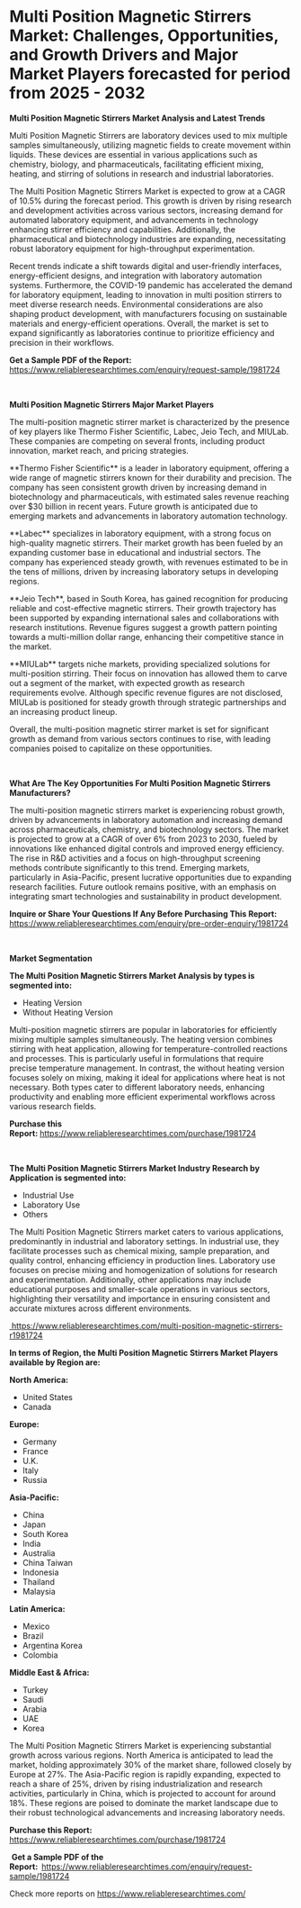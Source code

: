 <p><h1>Multi Position Magnetic Stirrers Market: Challenges, Opportunities, and Growth Drivers and Major Market Players forecasted for period from 2025 - 2032</h1></p><p><strong>Multi Position Magnetic Stirrers Market Analysis and Latest Trends</strong></p>
<p><p>Multi Position Magnetic Stirrers are laboratory devices used to mix multiple samples simultaneously, utilizing magnetic fields to create movement within liquids. These devices are essential in various applications such as chemistry, biology, and pharmaceuticals, facilitating efficient mixing, heating, and stirring of solutions in research and industrial laboratories.</p><p>The Multi Position Magnetic Stirrers Market is expected to grow at a CAGR of 10.5% during the forecast period. This growth is driven by rising research and development activities across various sectors, increasing demand for automated laboratory equipment, and advancements in technology enhancing stirrer efficiency and capabilities. Additionally, the pharmaceutical and biotechnology industries are expanding, necessitating robust laboratory equipment for high-throughput experimentation.</p><p>Recent trends indicate a shift towards digital and user-friendly interfaces, energy-efficient designs, and integration with laboratory automation systems. Furthermore, the COVID-19 pandemic has accelerated the demand for laboratory equipment, leading to innovation in multi position stirrers to meet diverse research needs. Environmental considerations are also shaping product development, with manufacturers focusing on sustainable materials and energy-efficient operations. Overall, the market is set to expand significantly as laboratories continue to prioritize efficiency and precision in their workflows.</p></p>
<p><strong>Get a Sample PDF of the Report:&nbsp;</strong> <a href="https://www.reliableresearchtimes.com/enquiry/request-sample/1981724?utm_campaign=2629&utm_medium=2&utm_source=Github&utm_content=ia&utm_term=10042025&utm_id=multi-position-magnetic-stirrers">https://www.reliableresearchtimes.com/enquiry/request-sample/1981724</a></p>
<p>&nbsp;</p>
<p><strong>Multi Position Magnetic Stirrers Major Market Players</strong></p>
<p><p>The multi-position magnetic stirrer market is characterized by the presence of key players like Thermo Fisher Scientific, Labec, Jeio Tech, and MIULab. These companies are competing on several fronts, including product innovation, market reach, and pricing strategies.</p><p>**Thermo Fisher Scientific** is a leader in laboratory equipment, offering a wide range of magnetic stirrers known for their durability and precision. The company has seen consistent growth driven by increasing demand in biotechnology and pharmaceuticals, with estimated sales revenue reaching over $30 billion in recent years. Future growth is anticipated due to emerging markets and advancements in laboratory automation technology.</p><p>**Labec** specializes in laboratory equipment, with a strong focus on high-quality magnetic stirrers. Their market growth has been fueled by an expanding customer base in educational and industrial sectors. The company has experienced steady growth, with revenues estimated to be in the tens of millions, driven by increasing laboratory setups in developing regions.</p><p>**Jeio Tech**, based in South Korea, has gained recognition for producing reliable and cost-effective magnetic stirrers. Their growth trajectory has been supported by expanding international sales and collaborations with research institutions. Revenue figures suggest a growth pattern pointing towards a multi-million dollar range, enhancing their competitive stance in the market.</p><p>**MIULab** targets niche markets, providing specialized solutions for multi-position stirring. Their focus on innovation has allowed them to carve out a segment of the market, with expected growth as research requirements evolve. Although specific revenue figures are not disclosed, MIULab is positioned for steady growth through strategic partnerships and an increasing product lineup.</p><p>Overall, the multi-position magnetic stirrer market is set for significant growth as demand from various sectors continues to rise, with leading companies poised to capitalize on these opportunities.</p></p>
<p>&nbsp;</p>
<p><strong>What Are The Key Opportunities For Multi Position Magnetic Stirrers Manufacturers?</strong></p>
<p><p>The multi-position magnetic stirrers market is experiencing robust growth, driven by advancements in laboratory automation and increasing demand across pharmaceuticals, chemistry, and biotechnology sectors. The market is projected to grow at a CAGR of over 6% from 2023 to 2030, fueled by innovations like enhanced digital controls and improved energy efficiency. The rise in R&D activities and a focus on high-throughput screening methods contribute significantly to this trend. Emerging markets, particularly in Asia-Pacific, present lucrative opportunities due to expanding research facilities. Future outlook remains positive, with an emphasis on integrating smart technologies and sustainability in product development.</p></p>
<p><strong>Inquire or Share Your Questions If Any Before Purchasing This Report:</strong> <a href="https://www.reliableresearchtimes.com/enquiry/pre-order-enquiry/1981724?utm_campaign=2629&utm_medium=2&utm_source=Github&utm_content=ia&utm_term=10042025&utm_id=multi-position-magnetic-stirrers">https://www.reliableresearchtimes.com/enquiry/pre-order-enquiry/1981724</a></p>
<p>&nbsp;</p>
<p><strong>Market Segmentation</strong></p>
<p><strong>The Multi Position Magnetic Stirrers Market Analysis by types is segmented into:</strong></p>
<p><ul><li>Heating Version</li><li>Without Heating Version</li></ul></p>
<p><p>Multi-position magnetic stirrers are popular in laboratories for efficiently mixing multiple samples simultaneously. The heating version combines stirring with heat application, allowing for temperature-controlled reactions and processes. This is particularly useful in formulations that require precise temperature management. In contrast, the without heating version focuses solely on mixing, making it ideal for applications where heat is not necessary. Both types cater to different laboratory needs, enhancing productivity and enabling more efficient experimental workflows across various research fields.</p></p>
<p><strong>Purchase this Report:&nbsp;</strong><a href="https://www.reliableresearchtimes.com/purchase/1981724?utm_campaign=2629&utm_medium=2&utm_source=Github&utm_content=ia&utm_term=10042025&utm_id=multi-position-magnetic-stirrers">https://www.reliableresearchtimes.com/purchase/1981724</a></p>
<p>&nbsp;</p>
<p><strong>The Multi Position Magnetic Stirrers Market Industry Research by Application is segmented into:</strong></p>
<p><ul><li>Industrial Use</li><li>Laboratory Use</li><li>Others</li></ul></p>
<p><p>The Multi Position Magnetic Stirrers market caters to various applications, predominantly in industrial and laboratory settings. In industrial use, they facilitate processes such as chemical mixing, sample preparation, and quality control, enhancing efficiency in production lines. Laboratory use focuses on precise mixing and homogenization of solutions for research and experimentation. Additionally, other applications may include educational purposes and smaller-scale operations in various sectors, highlighting their versatility and importance in ensuring consistent and accurate mixtures across different environments.</p></p>
<p><a href="https://www.reliableresearchtimes.com/multi-position-magnetic-stirrers-r1981724?utm_campaign=2629&utm_medium=2&utm_source=Github&utm_content=ia&utm_term=10042025&utm_id=multi-position-magnetic-stirrers">&nbsp;https://www.reliableresearchtimes.com/multi-position-magnetic-stirrers-r1981724</a></p>
<p><strong>In terms of Region, the Multi Position Magnetic Stirrers Market Players available by Region are:</strong></p>
<p>
    <p> <strong> North America: </strong>
        <ul>
            <li>United States</li>
            <li>Canada</li>
        </ul>
        </p> 
    <p> <strong> Europe: </strong>
        <ul>
            <li>Germany</li>
            <li>France</li>
            <li>U.K.</li>
            <li>Italy</li>
            <li>Russia</li>
        </ul>
        </p> 
    <p> <strong> Asia-Pacific: </strong>
        <ul>
            <li>China</li>
            <li>Japan</li>
            <li>South Korea</li>
            <li>India</li>
            <li>Australia</li>
            <li>China Taiwan</li>
            <li>Indonesia</li>
            <li>Thailand</li>
            <li>Malaysia</li>
        </ul>
        </p> 
    <p> <strong> Latin America: </strong>
        <ul>
            <li>Mexico</li>
            <li>Brazil</li>
            <li>Argentina Korea</li>
            <li>Colombia</li>
        </ul>
        </p> 
    <p> <strong> Middle East & Africa: </strong>
        <ul>
            <li>Turkey</li>
            <li>Saudi</li>
            <li>Arabia</li>
            <li>UAE</li>
            <li>Korea</li>
        </ul>
    </p>
    </p>
<p><p>The Multi Position Magnetic Stirrers Market is experiencing substantial growth across various regions. North America is anticipated to lead the market, holding approximately 30% of the market share, followed closely by Europe at 27%. The Asia-Pacific region is rapidly expanding, expected to reach a share of 25%, driven by rising industrialization and research activities, particularly in China, which is projected to account for around 18%. These regions are poised to dominate the market landscape due to their robust technological advancements and increasing laboratory needs.</p></p>
<p><strong>Purchase this Report: </strong><a href="https://www.reliableresearchtimes.com/purchase/1981724?utm_campaign=2629&utm_medium=2&utm_source=Github&utm_content=ia&utm_term=10042025&utm_id=multi-position-magnetic-stirrers">https://www.reliableresearchtimes.com/purchase/1981724</a></p>
<p>&nbsp;<strong>Get a Sample PDF of the Report:&nbsp;&nbsp;</strong><a href="https://www.reliableresearchtimes.com/enquiry/request-sample/1981724?utm_campaign=2629&utm_medium=2&utm_source=Github&utm_content=ia&utm_term=10042025&utm_id=multi-position-magnetic-stirrers">https://www.reliableresearchtimes.com/enquiry/request-sample/1981724</a></p>
<p><strong></strong></p>
<p>Check more reports on <a href="https://www.reliableresearchtimes.com/?utm_campaign=2629&utm_medium=2&utm_source=Github&utm_content=ia&utm_term=10042025&utm_id=multi-position-magnetic-stirrers">https://www.reliableresearchtimes.com/</a></p>